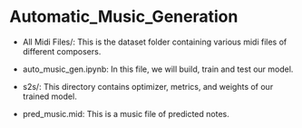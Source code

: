 # Automatic_Music_Generation

- All Midi Files/: This is the dataset folder containing various midi files of different composers.

- auto_music_gen.ipynb: In this file, we will build, train and test our model.

- s2s/: This directory contains optimizer, metrics, and weights of our trained model.

- pred_music.mid: This is a music file of predicted notes.

